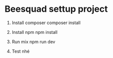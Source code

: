 # Beesquad settup project

1. Install composer
composer install

2. Install npm
npm install

3. Run mix
npm run dev



4. Test nhé

